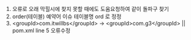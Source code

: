 1. 오류로 오래 막힐시에 찾지 못할 때에도 도움요청하여 같이 돌파구 찾기
2. order(테이블) 예약어 이슈 테이블명 ord 로 정정
3. &lt;groupId&gt;com.itwillbs&lt;/groupId&gt; -> &lt;groupId&gt;com.g3&lt;/groupId&gt; || pom.xml line 5 오류수정
